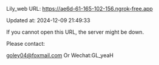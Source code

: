 Lily_web URL: https://ae6d-61-165-102-156.ngrok-free.app

Updated at: 2024-12-09 21:49:33

If you cannot open this URL, the server might be down.

Please contact: 

goley04@foxmail.com Or Wechat:GL_yeaH